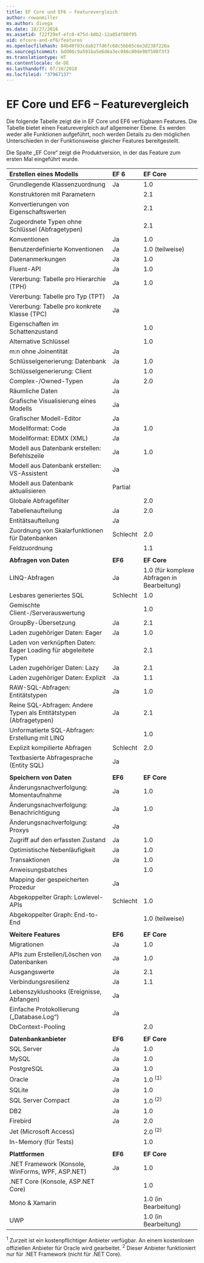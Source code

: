 ```yaml
---
title: EF Core und EF6 – Featurevergleich
author: rowanmiller
ms.author: divega
ms.date: 10/27/2016
ms.assetid: f22f29ef-efc0-475d-b0b2-12a054f80f95
uid: efcore-and-ef6/features
ms.openlocfilehash: 84b40f03cdab27fd6fc68c5bb65c6e3d238f226a
ms.sourcegitcommit: bdd06c9a591ba5e6d6a3ec046c80de98f598f3f3
ms.translationtype: HT
ms.contentlocale: de-DE
ms.lasthandoff: 07/10/2018
ms.locfileid: "37967137"
---
```

# <a name="ef-core-and-ef6-feature-by-feature-comparison"></a>EF Core und EF6 – Featurevergleich

Die folgende Tabelle zeigt die in EF Core und EF6 verfügbaren Features. Die Tabelle bietet einen Featurevergleich auf allgemeiner Ebene. Es werden weder alle Funktionen aufgeführt, noch werden Details zu den möglichen Unterschieden in der Funktionsweise gleicher Features bereitgestellt.

Die Spalte „EF Core“ zeigt die Produktversion, in der das Feature zum ersten Mal eingeführt wurde.

| **Erstellen eines Modells**                                  | **EF 6** | **EF Core**                           |
|:------------------------------------------------------|:---------|:--------------------------------------|
| Grundlegende Klassenzuordnung                                   | Ja      | 1.0                                   |
| Konstruktoren mit Parametern                          |          | 2.1                                   |
| Konvertierungen von Eigenschaftswerten                            |          | 2.1                                   |
| Zugeordnete Typen ohne Schlüssel (Abfragetypen)               |          | 2.1                                   |
| Konventionen                                           | Ja      | 1.0                                   |
| Benutzerdefinierte Konventionen                                    | Ja      | 1.0 (teilweise)                         |
| Datenanmerkungen                                      | Ja      | 1.0                                   |
| Fluent-API                                            | Ja      | 1.0                                   |
| Vererbung: Tabelle pro Hierarchie (TPH)                | Ja      | 1.0                                   |
| Vererbung: Tabelle pro Typ (TPT)                     | Ja      |                                       |
| Vererbung: Tabelle pro konkrete Klasse (TPC)           | Ja      |                                       |
| Eigenschaften im Schattenzustand                               |          | 1.0                                   |
| Alternative Schlüssel                                        |          | 1.0                                   |
| m:n ohne Joinentität                      | Ja      |                                       |
| Schlüsselgenerierung: Datenbank                              | Ja      | 1.0                                   |
| Schlüsselgenerierung: Client                                |          | 1.0                                   |
| Complex-/Owned-Typen                                   | Ja      | 2.0                                   |
| Räumliche Daten                                          | Ja      |                                       |
| Grafische Visualisierung eines Modells                      | Ja      |                                       |
| Grafischer Modell-Editor                                | Ja      |                                       |
| Modellformat: Code                                    | Ja      | 1.0                                   |
| Modellformat: EDMX (XML)                              | Ja      |                                       |
| Modell aus Datenbank erstellen: Befehlszeile              | Ja      | 1.0                                   |
| Modell aus Datenbank erstellen: VS-Assistent                 | Ja      |                                       |
| Modell aus Datenbank aktualisieren                            | Partial  |                                       |
| Globale Abfragefilter                                  |          | 2.0                                   |
| Tabellenaufteilung                                       | Ja      | 2.0                                   |
| Entitätsaufteilung                                      | Ja      |                                       |
| Zuordnung von Skalarfunktionen für Datenbanken                      | Schlecht     | 2.0                                   |
| Feldzuordnung                                         |          | 1.1                                   |
|                                                       |          |                                       |
| **Abfragen von Daten**                                     | **EF6**  | **EF Core**                           |
| LINQ-Abfragen                                          | Ja      | 1.0 (für komplexe Abfragen in Bearbeitung) |
| Lesbares generiertes SQL                                | Schlecht     | 1.0                                   |
| Gemischte Client-/Serverauswertung                        |          | 1.0                                   |
| GroupBy-Übersetzung                                   | Ja      | 2.1                                   |
| Laden zugehöriger Daten: Eager                           | Ja      | 1.0                                   |
| Laden von verknüpften Daten: Eager Loading für abgeleitete Typen |          | 2.1                                   |
| Laden zugehöriger Daten: Lazy                            | Ja      | 2.1                                   |
| Laden zugehöriger Daten: Explizit                        | Ja      | 1.1                                   |
| RAW-SQL-Abfragen: Entitätstypen                         | Ja      | 1.0                                   |
| Reine SQL-Abfragen: Andere Typen als Entitätstypen (Abfragetypen)       | Ja      | 2.1                                   |
| Unformatierte SQL-Abfragen: Erstellung mit LINQ                  |          | 1.0                                   |
| Explizit kompilierte Abfragen                           | Schlecht     | 2.0                                   |
| Textbasierte Abfragesprache (Entity SQL)                | Ja      |                                       |
|                                                       |          |                                       |
| **Speichern von Daten**                                       | **EF6**  | **EF Core**                           |
| Änderungsnachverfolgung: Momentaufnahme                             | Ja      | 1.0                                   |
| Änderungsnachverfolgung: Benachrichtigung                         | Ja      | 1.0                                   |
| Änderungsnachverfolgung: Proxys                              | Ja      |                                       |
| Zugriff auf den erfassten Zustand                               | Ja      | 1.0                                   |
| Optimistische Nebenläufigkeit                                | Ja      | 1.0                                   |
| Transaktionen                                          | Ja      | 1.0                                   |
| Anweisungsbatches                                |          | 1.0                                   |
| Mapping der gespeicherten Prozedur                              | Ja      |                                       |
| Abgekoppelter Graph: Lowlevel-APIs                     | Schlecht     | 1.0                                   |
| Abgekoppelter Graph: End-to-End                         |          | 1.0 (teilweise)                         |
|                                                       |          |                                       |
| **Weitere Features**                                    | **EF6**  | **EF Core**                           |
| Migrationen                                            | Ja      | 1.0                                   |
| APIs zum Erstellen/Löschen von Datenbanken                       | Ja      | 1.0                                   |
| Ausgangswerte                                             | Ja      | 2.1                                   |
| Verbindungsresilienz                                 | Ja      | 1.1                                   |
| Lebenszyklushooks (Ereignisse, Abfangen)                | Ja      |                                       |
| Einfache Protokollierung („Database.Log“)                         | Ja      |                                       |
| DbContext-Pooling                                     |          | 2.0                                   |
|                                                       |          |                                       |
| **Datenbankanbieter**                                | **EF6**  | **EF Core**                           |
| SQL Server                                            | Ja      | 1.0                                   |
| MySQL                                                 | Ja      | 1.0                                   |
| PostgreSQL                                            | Ja      | 1.0                                   |
| Oracle                                                | Ja      | 1.0 <sup>(1)</sup>                    |
| SQLite                                                | Ja      | 1.0                                   |
| SQL Server Compact                                    | Ja      | 1.0 <sup>(2)</sup>                    |
| DB2                                                   | Ja      | 1.0                                   |
| Firebird                                              | Ja      | 2.0                                   |
| Jet (Microsoft Access)                                |          | 2.0 <sup>(2)</sup>                    |
| In-Memory (für Tests)                               |          | 1.0                                   |
|                                                       |          |                                       |
| **Plattformen**                                         | **EF6**  | **EF Core**                           |
| .NET Framework (Konsole, WinForms, WPF, ASP.NET)      | Ja      | 1.0                                   |
| .NET Core (Konsole, ASP.NET Core)                     |          | 1.0                                   |
| Mono & Xamarin                                        |          | 1.0 (in Bearbeitung)                     |
| UWP                                                   |          | 1.0 (in Bearbeitung)                     |

<sup>1</sup> Zurzeit ist ein kostenpflichtiger Anbieter verfügbar. An einem kostenlosen offiziellen Anbieter für Oracle wird gearbeitet.
<sup>2</sup> Dieser Anbieter funktioniert nur für .NET Framework (nicht für .NET Core).
